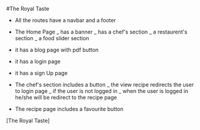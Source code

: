 #The Royal Taste

- All the routes have a navbar and a footer
- The Home Page
  _ has a banner
  _ has a chef's section
  _ a restaurent's section
  _ a food slider section
- it has a blog page with pdf button
- it has a login page
- it has a sign Up page

- The chef's section includes a button
  _ the view recipe redirects the user to login page
  _ if the user is not logged in
  \_ when the user is logged in he/she will be redirect to the recipe page

- The recipe page includes a favourite button

[The Royal Taste]
